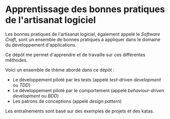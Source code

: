 # Apprentissage des bonnes pratiques de l'artisanat logiciel

Les bonnes pratiques de l'artisanat logiciel, également appelé le *Software Craft*, sont un ensemble de bonnes pratiques à appliquer dans le domaine du développement d'applications.

Ce dépôt me permet d'apprendre et de travaille sur ces différentes méthodes.

Voici un ensemble de thème abordé dans ce dépôt :

- Le développement piloté par les tests (appelé *test-driven development* ou *TDD*)
- Le développement piloté par le comportement (appelé *behaviour-driven development* ou *BDD*)
- Les patrons de conceptions (appelé *design pattern*)

Les entraînements sont basé sur des exemples de projets et des katas.
